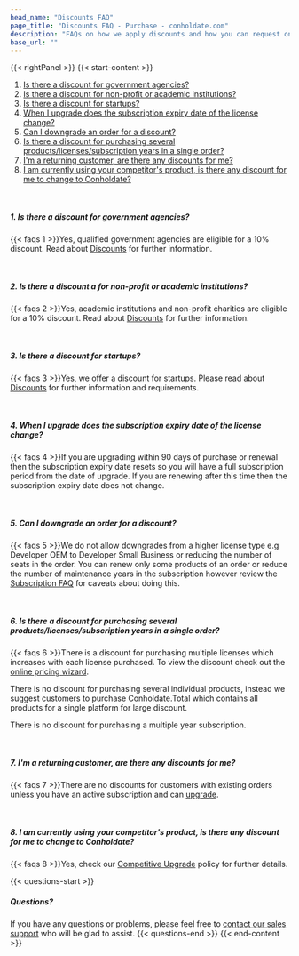 ```yaml
---
head_name: "Discounts FAQ"
page_title: "Discounts FAQ - Purchase - conholdate.com"
description: "FAQs on how we apply discounts and how you can request one."
base_url: ""
---
```

{{< rightPanel >}}
{{< start-content >}} 
1. [Is there a discount for government agencies?](/faqs/discount#1)
2. [Is there a discount for non-profit or academic institutions?](/faqs/discount#2)
3. [Is there a discount for startups?](/faqs/discount#3)
4. [When I upgrade does the subscription expiry date of the license change?](/faqs/discount#4)
5. [Can I downgrade an order for a discount?](/faqs/discount#5)
6. [Is there a discount for purchasing several products/licenses/subscription years in a single order?](/faqs/discount#6)
7. [I'm a returning customer, are there any discounts for me?](/faqs/discount#7)
8. [I am currently using your competitor's product, is there any discount for me to change to Conholdate?](/faqs/discount#8)

&nbsp;  
##### **1. Is there a discount for government agencies?**
{{< faqs 1 >}}Yes, qualified government agencies are eligible for a 10% discount. Read about [Discounts](/policies/discounts) for further information.  

&nbsp;  
##### **2. Is there a discount a for non-profit or academic institutions?**
{{< faqs 2 >}}Yes, academic institutions and non-profit charities are eligible for a 10% discount. Read about [Discounts](/policies/discounts) for further information.  

&nbsp;  
##### **3. Is there a discount for startups?**
{{< faqs 3 >}}Yes, we offer a discount for startups. Please read about [Discounts](/policies/discounts) for further information and requirements.  

&nbsp;  
##### **4. When I upgrade does the subscription expiry date of the license change?**
{{< faqs 4 >}}If you are upgrading within 90 days of purchase or renewal then the subscription expiry date resets so you will have a full subscription period from the date of upgrade. If you are renewing after this time then the subscription expiry date does not change.  

&nbsp;  
##### **5. Can I downgrade an order for a discount?**
{{< faqs 5 >}}We do not allow downgrades from a higher license type e.g Developer OEM to Developer Small Business or reducing the number of seats in the order. You can renew only some products of an order or reduce the number of maintenance years in the subscription however review the [Subscription FAQ](/faqs/subscription#13) for caveats about doing this.  

&nbsp;  
##### **6. Is there a discount for purchasing several products/licenses/subscription years in a single order?**  
{{< faqs 6 >}}There is a discount for purchasing multiple licenses which increases with each license purchased. To view the discount check out the [online pricing wizard](https://purchase.conholdate.com/buy). 

There is no discount for purchasing several individual products, instead we suggest customers to purchase Conholdate.Total which contains all products for a single platform for large discount.

There is no discount for purchasing a multiple year subscription.  

&nbsp;  
##### **7. I'm a returning customer, are there any discounts for me?**
{{< faqs 7 >}}There are no discounts for customers with existing orders unless you have an active subscription and can [upgrade](/policies/upgrades).

&nbsp;  
##### **8. I am currently using your competitor's product, is there any discount for me to change to Conholdate?**
{{< faqs 8 >}}Yes, check our [Competitive Upgrade](/policies/discounts/competitive-upgrade) policy for further details.  


{{< questions-start >}}
##### **Questions?**
If you have any questions or problems, please feel free to [contact our sales support](https://about.conholdate.com/contact/) who will be glad to assist.
{{< questions-end >}}
{{< end-content >}}
